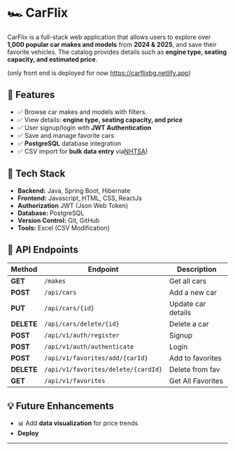 # 🏎️ CarFlix  

CarFlix is a full-stack web application that allows users to explore  over **1,000 popular car makes and models** from **2024 & 2025**, and save their favorite vehicles. The catalog provides details such as **engine type, seating capacity, and estimated price**.  


(only front end is deployed for now https://carflixbg.netlify.app)


## 📌 Features  

- ✅ Browse car makes and models with filters.  
- ✅ View details: **engine type, seating capacity, and price**
- ✅ User signup/login with **JWT Authentication**
- ✅ Save and manage favorite cars
- ✅ **PostgreSQL** database integration  
- ✅ CSV import for **bulk data entry** via[NHTSA](https://www.nhtsa.gov)) 


## 🚀 Tech Stack  

- **Backend:** Java, Spring Boot, Hibernate
- **Frontend:** Javascript, HTML, CSS, ReactJs
- **Authorization** JWT (Json Web Token)
- **Database:** PostgreSQL  
- **Version Control:** Git, GitHub  
- **Tools:** Excel (CSV Modification)  

## 📂 API Endpoints  

| Method | Endpoint           | Description              |
|--------|-------------------|--------------------------|
| **GET**    | `/makes`       | Get all cars              |
| **POST**   | `/api/cars`       | Add a new car             |
| **PUT**    | `/api/cars/{id}`  | Update car details        |
| **DELETE** | `/api/cars/delete/{id}`  | Delete a car              |
| **POST** | `/api/v1/auth/register`  | Signup             |
| **POST** | `/api/v1/auth/authenticate`  | Login             |
| **POST** | `/api/v1/favorites/add/{carId}`  | Add to favorites         |
| **DELETE** | `/api/v1/favorites/delete/{cardId}`  |Delete from fav |
| **GET** | `/api/v1/favorites`  | Get All Favorites |





## 💡 Future Enhancements  

- 📊 Add **data visualization** for price trends
- **Deploy** 

---
